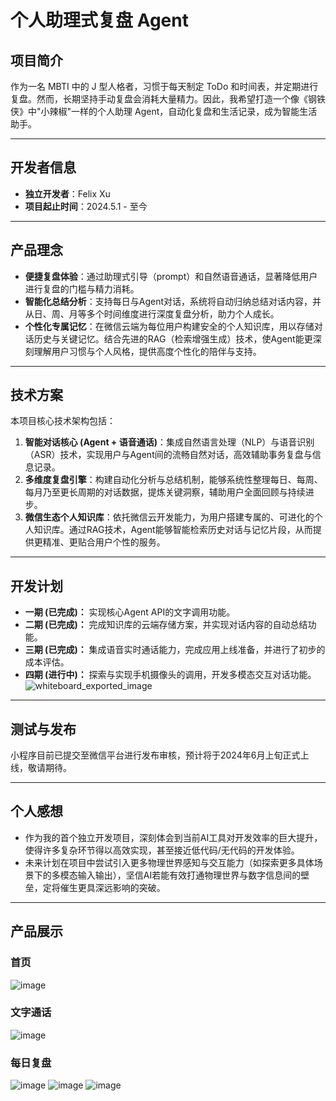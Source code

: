 # 个人助理式复盘 Agent

## 项目简介

作为一名 MBTI 中的 J 型人格者，习惯于每天制定 ToDo 和时间表，并定期进行复盘。然而，长期坚持手动复盘会消耗大量精力。因此，我希望打造一个像《钢铁侠》中"小辣椒"一样的个人助理 Agent，自动化复盘和生活记录，成为智能生活助手。

---

## 开发者信息

- **独立开发者**：Felix Xu
- **项目起止时间**：2024.5.1 - 至今

---

## 产品理念

- **便捷复盘体验**：通过助理式引导（prompt）和自然语音通话，显著降低用户进行复盘的门槛与精力消耗。
- **智能化总结分析**：支持每日与Agent对话，系统将自动归纳总结对话内容，并从日、周、月等多个时间维度进行深度复盘分析，助力个人成长。
- **个性化专属记忆**：在微信云端为每位用户构建安全的个人知识库，用以存储对话历史与关键记忆。结合先进的RAG（检索增强生成）技术，使Agent能更深刻理解用户习惯与个人风格，提供高度个性化的陪伴与支持。

---

## 技术方案

本项目核心技术架构包括：

1.  **智能对话核心 (Agent + 语音通话)**：集成自然语言处理（NLP）与语音识别（ASR）技术，实现用户与Agent间的流畅自然对话，高效辅助事务复盘与信息记录。
2.  **多维度复盘引擎**：构建自动化分析与总结机制，能够系统性整理每日、每周、每月乃至更长周期的对话数据，提炼关键洞察，辅助用户全面回顾与持续进步。
3.  **微信生态个人知识库**：依托微信云开发能力，为用户搭建专属的、可进化的个人知识库。通过RAG技术，Agent能够智能检索历史对话与记忆片段，从而提供更精准、更贴合用户个性的服务。

---

## 开发计划

- **一期 (已完成)：** 实现核心Agent API的文字调用功能。
- **二期 (已完成)：** 完成知识库的云端存储方案，并实现对话内容的自动总结功能。
- **三期 (已完成)：** 集成语音实时通话能力，完成应用上线准备，并进行了初步的成本评估。
- **四期 (进行中)：** 探索与实现手机摄像头的调用，开发多模态交互对话功能。
![whiteboard_exported_image](https://github.com/user-attachments/assets/6c91b04a-2349-4ade-b2f9-3d57eefb00c1)

---

## 测试与发布

小程序目前已提交至微信平台进行发布审核，预计将于2024年6月上旬正式上线，敬请期待。

---

## 个人感想

- 作为我的首个独立开发项目，深刻体会到当前AI工具对开发效率的巨大提升，使得许多复杂环节得以高效实现，甚至接近低代码/无代码的开发体验。
- 未来计划在项目中尝试引入更多物理世界感知与交互能力（如探索更多具体场景下的多模态输入输出），坚信AI若能有效打通物理世界与数字信息间的壁垒，定将催生更具深远影响的突破。

---

## 产品展示
### 首页
![image](https://github.com/user-attachments/assets/2269214a-bc84-4b84-804c-47fff181374a)

### 文字通话
![image](https://github.com/user-attachments/assets/6b537395-2d5a-47dd-97ac-38331272e5bd)

### 每日复盘
![image](https://github.com/user-attachments/assets/ccf66005-8eaf-4bbc-b39d-9117e08eb868)
![image](https://github.com/user-attachments/assets/d3219ffc-04d0-451b-a5fe-dd9a1318782e)
![image](https://github.com/user-attachments/assets/8fa104ad-7202-47f6-8226-3612366a29a1)


